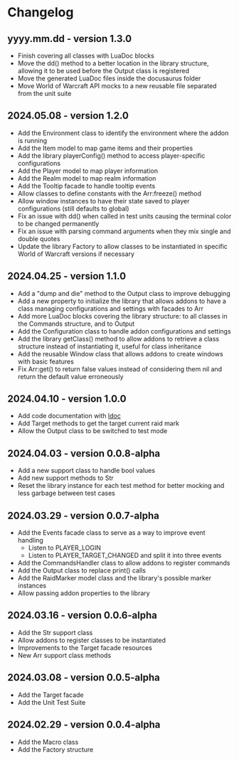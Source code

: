 # Changelog

## yyyy.mm.dd - version 1.3.0

* Finish covering all classes with LuaDoc blocks
* Move the dd() method to a better location in the library structure, 
allowing it to be used before the Output class is registered
* Move the generated LuaDoc files inside the docusaurus folder
* Move World of Warcraft API mocks to a new reusable file separated from 
the unit suite

## 2024.05.08 - version 1.2.0

* Add the Environment class to identify the environment where the addon is 
running
* Add the Item model to map game items and their properties
* Add the library playerConfig() method to access player-specific configurations
* Add the Player model to map player information
* Add the Realm model to map realm information
* Add the Tooltip facade to handle tooltip events
* Allow classes to define constants with the Arr:freeze() method
* Allow window instances to have their state saved to player configurations 
(still defaults to global)
* Fix an issue with dd() when called in test units causing the terminal 
color to be changed permanently
* Fix an issue with parsing command arguments when they mix single and double
quotes
* Update the library Factory to allow classes to be instantiated in specific
World of Warcraft versions if necessary

## 2024.04.25 - version 1.1.0

* Add a "dump and die" method to the Output class to improve debugging
* Add a new property to initialize the library that allows addons to have a 
class managing configurations and settings with facades to Arr
* Add more LuaDoc blocks covering the library structure: to all classes in 
the Commands structure, and to Output
* Add the Configuration class to handle addon configurations and settings
* Add the library getClass() method to allow addons to retrieve a class 
structure instead of instantiating it, useful for class inheritance
* Add the reusable Window class that allows addons to create windows with
basic features
* Fix Arr:get() to return false values instead of considering them nil and
return the default value erroneously

## 2024.04.10 - version 1.0.0

* Add code documentation with [ldoc](https://github.com/lunarmodules/ldoc)
* Add Target methods to get the target current raid mark
* Allow the Output class to be switched to test mode

## 2024.04.03 - version 0.0.8-alpha

* Add a new support class to handle bool values
* Add new support methods to Str
* Reset the library instance for each test method for better mocking and less garbage between test cases

## 2024.03.29 - version 0.0.7-alpha

* Add the Events facade class to serve as a way to improve event handling
    * Listen to PLAYER_LOGIN
    * Listen to PLAYER_TARGET_CHANGED and split it into three events
* Add the CommandsHandler class to allow addons to register commands
* Add the Output class to replace print() calls
* Add the RaidMarker model class and the library's possible marker instances
* Allow passing addon properties to the library

## 2024.03.16 - version 0.0.6-alpha

* Add the Str support class
* Allow addons to register classes to be instantiated
* Improvements to the Target facade resources
* New Arr support class methods

## 2024.03.08 - version 0.0.5-alpha

* Add the Target facade
* Add the Unit Test Suite

## 2024.02.29 - version 0.0.4-alpha

* Add the Macro class
* Add the Factory structure
